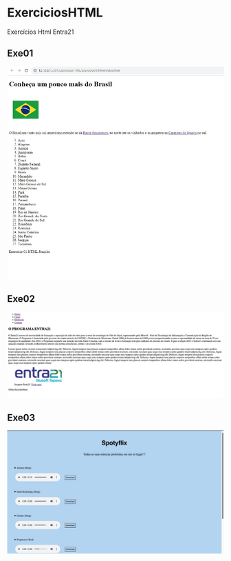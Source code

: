 # ExerciciosHTML
Exercícios Html Entra21

## Exe01

![Exe01](img/Exe01.jpeg)


## Exe02

![Exe02](img/Exe02.jpeg)

## Exe03

![Exe03](img/Exe03.jpeg)
